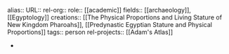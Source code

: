 alias::
URL::
rel-org::
role:: [[academic]] 
fields:: [[archaeology]], [[Egyptology]] 
creations:: [[The Physical Proportions and Living Stature of New Kingdom Pharoahs]], [[Predynastic Egyptian Stature and Physical Proportions]] 
tags:: person
rel-projects:: [[Adam's Atlas]] 


-